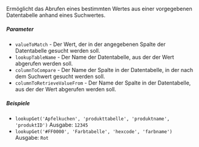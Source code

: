 Ermöglicht das Abrufen eines bestimmten Wertes aus einer vorgegebenen Datentabelle anhand eines Suchwertes.

##### Parameter
* `valueToMatch` - Der Wert, der in der angegebenen Spalte der Datentabelle gesucht werden soll.
* `lookupTableName` - Der Name der Datentabelle, aus der der Wert abgerufen werden soll.
* `columnToCompare` - Der Name der Spalte in der Datentabelle, in der nach dem Suchwert gesucht werden soll.
* `columnToRetrieveValueFrom` - Der Name der Spalte in der Datentabelle, aus der der Wert abgerufen werden soll.

##### Beispiele
* `lookupGet('Apfelkuchen', 'produkttabelle', 'produktname', 'produktID')` Ausgabe: `12345`
* `lookupGet('#FF0000', 'Farbtabelle', 'hexcode', 'farbname')` Ausgabe: `Rot` 
